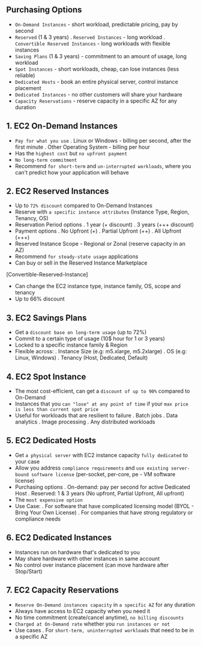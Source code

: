 ## Purchasing Options

- `On-Demand Instances` - short workload, predictable pricing, pay by second
- `Reserved` (1 & 3 years)
  . `Reserved Instances` - long workload
  . `Convertible Reserved Instances` - long workloads with flexible instances
- `Saving Plans` (1 & 3 years) - commitment to an amount of usage, long workload
- `Spot Instances` - short workloads, cheap, can lose instances (less reliable)
- `Dedicated Hosts` - book an entire physical server, control instance placement
- `Dedicated Instances` - no other customers will share your hardware
- `Capacity Reservations` - reserve capacity in a specific AZ for any duration

## 1. EC2 On-Demand Instances

- `Pay for what you use`
  . Linux or Windows - billing per second, after the first minute
  . Other Operating System - billing per hour
- Has the `highest cost` but `no upfront payment`
- `No long-term commitment`
- Recommend `for short-term` and `un-interrupted workloads`, where you can't predict how your application will behave

## 2. EC2 Reserved Instances

- Up to `72% discount` compared to On-Demand Instances
- Reserve with `a specific instance attributes` (Instance Type, Region, Tenancy, OS)
- Reservation Period options
  . 1 year (+ discount)
  . 3 years (+++ discount)
- Payment options
  . No Upfront (+)
  . Partial Upfront (++)
  . All Upfront (+++)
- Reserved Instance Scope - Regional or Zonal (reserve capacity in an AZ)
- Recommend `for steady-state usage` applications
- Can buy or sell in the Reserved Instance Marketplace

[Convertible-Reserved-Instance]

- Can change the EC2 instance type, instance family, OS, scope and tenancy
- Up to 66% discount

## 3. EC2 Savings Plans

- Get a `discount base on long-term usage` (up to 72%)
- Commit to a certain type of usage (10$ hour for 1 or 3 years)
- Locked to a specific instance family & Region
- Flexible across:
  . Instance Size (e.g: m5.xlarge, m5.2xlarge)
  . OS (e.g: Linux, Windows)
  . Tenancy (Host, Dedicated, Default)

## 4. EC2 Spot Instance

- The most cost-efficient, can get a `discount of up to 90%` compared to On-Demand
- Instances that you `can "lose" at any point of time` if your `max price is less than current spot price`
- Useful for workloads that are resilient to failure
  . Batch jobs
  . Data analytics
  . Image processing
  . Any distributed workloads

## 5. EC2 Dedicated Hosts

- Get `a physical server` with EC2 instance capacity `fully dedicated` to your case
- Allow you address `compliance requirements` and `use existing server-bound software license` (per-socket, per-core, pe - VM software license)
- Purchasing options
  . On-demand: pay per second for active Dedicated Host
  . Reserved: 1 & 3 years (No upfront, Partial Upfront, All upfront)
- The `most expensive option`
- Use Case:
  . For software that have complicated licensing model (BYOL - Bring Your Own License)
  . For companies that have strong regulatory or compliance needs

## 6. EC2 Dedicated Instances

- Instances run on hardware that's dedicated to you
- May share hardware with other instances in same account
- No control over instance placement (can move hardware after Stop/Start)

## 7. EC2 Capacity Reservations

- `Reserve On-Demand instances capacity` in `a specific AZ` for any duration
- Always have access to EC2 capacity when you need it
- No time commitment (create/cancel anytime), `no billing discounts`
- `Charged at On-Demand rate` whether you `run instances or not`
- Use cases
  . For `short-term, uninterrupted workloads` that need to be in a specific AZ
